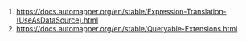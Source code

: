 1. https://docs.automapper.org/en/stable/Expression-Translation-(UseAsDataSource).html
2. https://docs.automapper.org/en/stable/Queryable-Extensions.html

